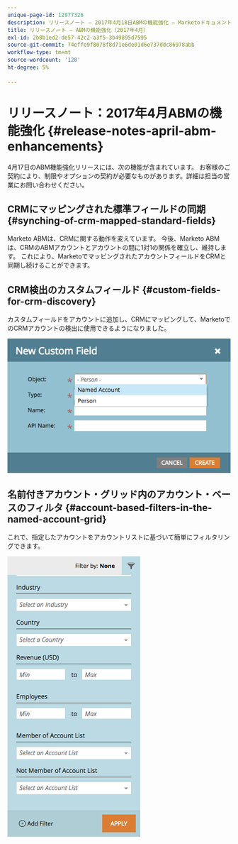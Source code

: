 ```yaml
---
unique-page-id: 12977326
description: リリースノート — 2017年4月18日ABMの機能強化 — Marketoドキュメント — 製品ドキュメント
title: リリースノート — ABMの機能強化（2017年4月）
exl-id: 2b8b1ed2-de57-42c2-a3f5-3b49895d7595
source-git-commit: 74effe9f8078f8d71e6de01d6e737ddc86978abb
workflow-type: tm+mt
source-wordcount: '128'
ht-degree: 5%

---
```


# リリースノート：2017年4月ABMの機能強化 {#release-notes-april-abm-enhancements}

4月17日のABM機能強化リリースには、次の機能が含まれています。 お客様のご契約により、制限やオプションの契約が必要なものがあります。詳細は担当の営業にお問い合わせください。

## CRMにマッピングされた標準フィールドの同期 {#synching-of-crm-mapped-standard-fields}

Marketo ABMは、CRMに関する動作を変えています。 今後、Marketo ABMは、CRMのABMアカウントとアカウントの間に1対1の関係を確立し、維持します。 これにより、MarketoでマッピングされたアカウントフィールドをCRMと同期し続けることができます。

## CRM検出のカスタムフィールド {#custom-fields-for-crm-discovery}

カスタムフィールドをアカウントに追加し、CRMにマッピングして、MarketoでのCRMアカウントの検出に使用できるようになりました。

![](assets/new-custom-field.png)

## 名前付きアカウント・グリッド内のアカウント・ベースのフィルタ {#account-based-filters-in-the-named-account-grid}

これで、指定したアカウントをアカウントリストに基づいて簡単にフィルタリングできます。

![](assets/named-account-filters.png)
